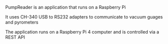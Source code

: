 PumpReader is an application that runs on a  Raspberry Pi

It uses CH-340 USB to RS232 adapters to communicate to vacuum guages and pyrometers


The application runs on a Raspberry Pi 4 computer and is controlled via a REST API


